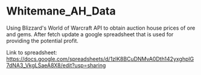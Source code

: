 # Whitemane_AH_Data

Using Blizzard's World of Warcraft API to obtain auction house prices of ore and gems. After fetch update 
a google spreadsheet that is used for providing the potential profit.

Link to spreadsheet:
https://docs.google.com/spreadsheets/d/1zlK8BCuDNMvA0Dth142yxghplG7dNA3_VkgLSaeA8X8/edit?usp=sharing
